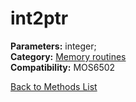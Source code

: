# int2ptr

**Parameters:** integer;  
**Category:** [Memory routines](../categories/memory_routines.md)  
**Compatibility:** MOS6502  


[Back to Methods List](../../SUMMARY.md)
